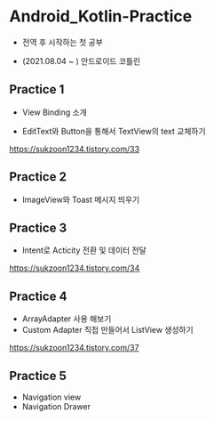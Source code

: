 # Android_Kotlin-Practice
* 전역 후 시작하는 첫 공부     
     
* (2021.08.04 ~ ) 안드로이드 코틀린 

## Practice 1     
+ View Binding 소개      
     
+ EditText와 Button을 통해서 TextView의 text 교체하기            
     
https://sukzoon1234.tistory.com/33    

## Practice 2    
+ ImageView와 Toast 메시지 띄우기   
    
## Practice 3   
+ Intent로 Acticity 전환 및 데이터 전달    
    
https://sukzoon1234.tistory.com/34     

## Practice 4     
+ ArrayAdapter 사용 해보기    
+ Custom Adapter 직접 만들어서 ListView 생성하기    
     
https://sukzoon1234.tistory.com/37       


## Practice 5      
+ Navigation view    
+ Navigation Drawer     
